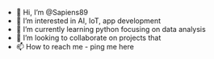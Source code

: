 - 👋 Hi, I’m @Sapiens89
- 👀 I’m interested in AI, IoT, app development
- 🌱 I’m currently learning python focusing on data analysis
- 💞️ I’m looking to collaborate on projects that 
- 📫 How to reach me - ping me here



<!---
Sapiens89/Sapiens89 is a ✨ special ✨ repository because its `README.md` (this file) appears on your GitHub profile.
You can click the Preview link to take a look at your changes.
--->
